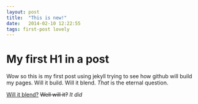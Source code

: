 ```yaml
---
layout: post
title:  "This is new!"
date:   2014-02-10 12:22:55
tags: first-post lovely
---
```


# My first H1 in a post

Wow so this is my first post using jekyll trying to see how github will build my pages.  Will it build. Will it blend. _That_ is the eternal question.

[Will it blend?][willitblend] ~~Well will it?~~ _It did_

[willitblend]: http://www.willitblend.com 
